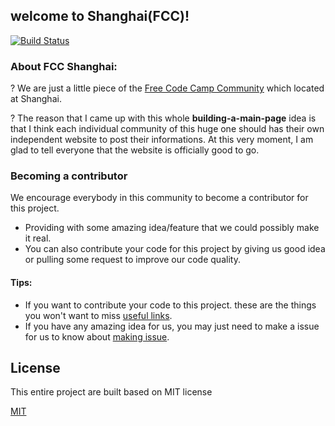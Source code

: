 ## welcome to Shanghai(FCC)!
[![Build Status](https://travis-ci.org/FCC-Shanghai/fcc-sha.svg?branch=master)](https://travis-ci.org/FCC-Shanghai/fcc-sha)
### About FCC Shanghai:

?	We are just a little piece of the [Free Code Camp Community](https://www.freecodecamp.cn) which located at Shanghai.

?	The reason that I came up with this whole **building-a-main-page** idea is that I think each individual community of this huge one should has their own independent website to post their informations. At this very moment, I am glad to tell everyone that the website is officially good to go.

### Becoming a contributor

We encourage everybody in this community to become a contributor for this project.

- Providing with some amazing idea/feature that we could possibly make it real.
- You can also contribute your code for this project by giving us good idea or pulling some request to improve our code quality.

#### Tips:

- If you want to contribute your code to this project. these are the things you won't want to miss [useful links](/coding-style.md).
- If you have any amazing idea for us, you may just need to make a issue for us to know about [making issue](/issues).

## License

This entire project are built based on MIT license

[MIT](/LICENSE)

